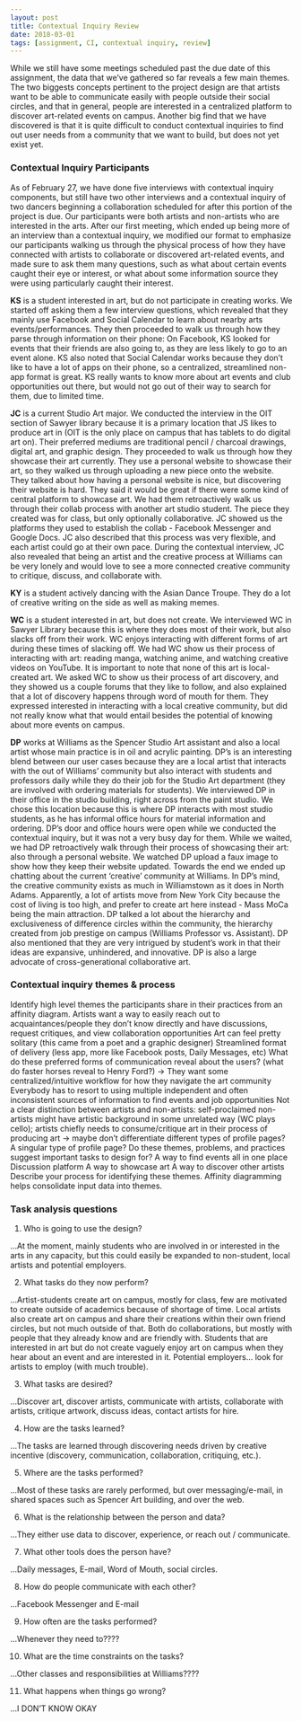 ```yaml
---
layout: post
title: Contextual Inquiry Review
date: 2018-03-01
tags: [assignment, CI, contextual inquiry, review]
---
```


While we still have some meetings scheduled past the due date of this assignment, the data that we’ve gathered so far reveals a few main themes.  The two biggests concepts pertinent to the project design are that artists want to be able to communicate easily with people outside their social circles, and that in general, people are interested in a centralized platform to discover art-related events on campus. Another big find that we have discovered is that it is quite difficult to conduct contextual inquiries to find out user needs from a community that we want to build, but does not yet exist yet. 

### Contextual Inquiry Participants
As of February 27, we have done five interviews with contextual inquiry components, but still have two other interviews and a contextual inquiry of two dancers beginning a collaboration scheduled for after this portion of the project is due.  Our participants were both artists and non-artists who are interested in the arts.  After our first meeting, which ended up being more of an interview than a contextual inquiry, we modified our format to emphasize our participants walking us through the physical process of how they have connected with artists to collaborate or discovered art-related events, and made sure to ask them many questions, such as what about certain events caught their eye or interest, or what about some information source they were using particularly caught their interest.  

**KS** is a student interested in art, but do not participate in creating works. We started off asking them a few interview questions, which revealed that they mainly use Facebook and Social Calendar to learn about nearby arts events/performances. They then proceeded to walk us through how they parse through information on their phone: On Facebook, KS looked for events that their friends are also going to, as they are less likely to go to an event alone. KS also noted that Social Calendar works because they don’t like to have a lot of apps on their phone, so a centralized, streamlined non-app format is great. KS really wants to know more about art events and club opportunities out there, but would not go out of their way to search for them, due to limited time.

**JC** is a current Studio Art major. We conducted the interview in the OIT section of Sawyer library because it is a primary location that JS likes to produce art in (OIT is the only place on campus that has tablets to do digital art on). Their preferred mediums are traditional pencil / charcoal drawings, digital art, and graphic design. They proceeded to walk us through how they showcase their art currently. They use a personal website to showcase their art, so they walked us through uploading a new piece onto the website. They talked about how having a personal website is nice, but discovering their website is hard. They said it would be great if there were some kind of central platform to showcase art. We had them retroactively walk us through their collab process with another art studio student. The piece they created was for class, but only optionally collaborative. JC showed us the platforms they used to establish the collab - Facebook Messenger and Google Docs. JC also described that this process was very flexible, and each artist could go at their own pace. During the contextual interview, JC also revealed that being an artist and the creative process at Williams can be very lonely and would love to see a more connected creative community to critique, discuss, and collaborate with. 

**KY** is a student actively dancing with the Asian Dance Troupe. They do a lot of creative writing on the side as well as making memes. 

**WC** is a student interested in art, but does not create. We interviewed WC in Sawyer Library because this is where they does most of their work, but also slacks off from their work. WC enjoys interacting with different forms of art during these times of slacking off. We had WC show us their process of interacting with art: reading manga, watching anime, and watching creative videos on YouTube. It is important to note that none of this art is local-created art. We asked WC to show us their process of art discovery, and they showed us a couple forums that they like to follow, and also explained that a lot of discovery happens through word of mouth for them. They expressed interested in interacting with a local creative community, but did not really know what that would entail besides the potential of knowing about more events on campus. 

**DP** works at Williams as the Spencer Studio Art assistant and also a local artist whose main practice is in oil and acrylic painting. DP’s is an interesting blend between our user cases because they are a local artist that interacts with the out of Williams’ community but also interact with students and professors daily while they do their job for the Studio Art department (they are involved with ordering materials for students). We interviewed DP in their office in the studio building, right across from the paint studio. We chose this location because this is where DP interacts with most studio students, as he has informal office hours for material information and ordering. DP’s door and office hours were open while we conducted the contextual inquiry, but it was not a very busy day for them. While we waited, we had DP retroactively walk through their process of showcasing their art: also through a personal website. We watched DP upload a faux image to show how they keep their website updated. Towards the end we ended up chatting about the current ‘creative’ community at Williams. In DP’s mind, the creative community exists as much in Williamstown as it does in North Adams. Apparently, a lot of artists move from New York City because the cost of living is too high, and prefer to create art here instead - Mass MoCa being the main attraction. DP talked a lot about the hierarchy and exclusiveness of difference circles within the community, the hierarchy created from job prestige on campus (Williams Professor vs. Assistant). DP also mentioned that they are very intrigued by student’s work in that their ideas are expansive, unhindered, and innovative. DP is also a large advocate of cross-generational collaborative art. 

### Contextual inquiry themes & process
Identify high level themes the participants share in their practices from an affinity diagram.
Artists want a way to easily reach out to acquaintances/people they don’t know directly and have discussions, request critiques, and view collaboration opportunities
Art can feel pretty solitary (this came from a poet and a graphic designer)
Streamlined format of delivery (less app, more like Facebook posts, Daily Messages, etc) What do these preferred forms of communication reveal about the users? (what do faster horses reveal to Henry Ford?) -> They want some centralized/intuitive workflow for how they navigate the art community
Everybody has to resort to using multiple independent and often inconsistent sources of information to find events and job opportunities
Not a clear distinction between artists and non-artists: self-proclaimed non-artists might have artistic background in some unrelated way (WC plays cello); artists chiefly needs to consume/critique art in their process of producing art -> maybe don’t differentiate different types of profile pages? A singular type of profile page?
Do these themes, problems, and practices suggest important tasks to design for?
A way to find events all in one place
Discussion platform
A way to showcase art
A way to discover other artists
Describe your process for identifying these themes.
Affinity diagramming helps consolidate input data into themes.

### Task analysis questions

1. Who is going to use the design?

...At the moment, mainly students who are involved in or interested in the arts in any capacity, but this could easily be expanded to non-student, local artists and potential employers.

2. What tasks do they now perform?

...Artist-students create art on campus, mostly for class, few are motivated to create outside of academics because of shortage of time. Local artists also create art on campus and share their creations within their own friend circles, but not much outside of that. Both do collaborations, but mostly with people that they already know and are friendly with. Students that are interested in art but do not create vaguely enjoy art on campus when they hear about an event and are interested in it. Potential employers… look for artists to employ (with much trouble).

3. What tasks are desired?

...Discover art, discover artists, communicate with artists, collaborate with artists, critique artwork, discuss ideas, contact artists for hire. 


4. How are the tasks learned?

...The tasks are learned through discovering needs driven by creative incentive (discovery, communication, collaboration, critiquing, etc.). 

5. Where are the tasks performed?

...Most of these tasks are rarely performed, but over messaging/e-mail, in shared spaces such as Spencer Art building, and over the web. 

6. What is the relationship between the person and data?

...They either use data to discover, experience, or reach out / communicate. 

7. What other tools does the person have?

...Daily messages, E-mail, Word of Mouth, social circles. 

8. How do people communicate with each other?

...Facebook Messenger and E-mail

9. How often are the tasks performed?

...Whenever they need to????

10. What are the time constraints on the tasks?

...Other classes and responsibilities at Williams????

11. What happens when things go wrong?

...I DON’T KNOW OKAY




